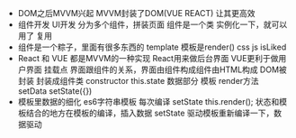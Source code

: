 - DOM之后MVVM兴起
  MVVM封装了DOM(VUE REACT) 让其更高效
- 组件开发 UI开发
  分为多个组件，拼装页面
  组件是一个类
  实例化一下，就可以用了
  复用
- 组件是一个粽子，里面有很多东西的
  template 模板是render()
  css
  js   isLiked
- React 和 VUE 都是MVVM的一种实现
  React用来做后台界面 VUE更利于做用户界面
  挂载点 界面跟组件的关系，界面由组件构成组件由HTML构成
  DOM被封装 封装成组件类
  constructor this.state 数据部分
  模板 render方法
  setData setState({})
- 模板里数据的细化
  es6字符串模板 每次编译
  setState this.render();
  状态和模板结合的地方在模板的编译，插入数据
  setState 驱动模板重新编译一下，数据驱动